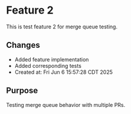 # Feature 2

This is test feature 2 for merge queue testing.

## Changes
- Added feature implementation
- Added corresponding tests
- Created at: Fri Jun  6 15:57:28 CDT 2025

## Purpose
Testing merge queue behavior with multiple PRs.

